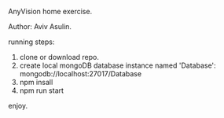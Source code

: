 AnyVision home exercise.

Author: Aviv Asulin.

running steps:

1. clone or download repo.
2. create local mongoDB database instance named 'Database': mongodb://localhost:27017/Database
3. npm insall
4. npm run start

enjoy.
